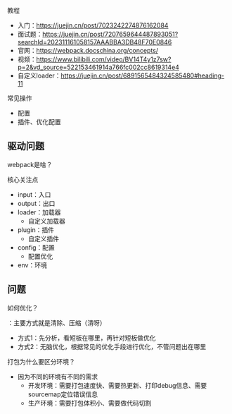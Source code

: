 教程

- 入门：https://juejin.cn/post/7023242274876162084
- 面试题：https://juejin.cn/post/7207659644487893051?searchId=202311161058157AAABBA3DB48F70E0846
- 官网：https://webpack.docschina.org/concepts/
- 视频：https://www.bilibili.com/video/BV14T4y1z7sw?p=2&vd_source=522153461914a766fc002cc8619314e4
- 自定义loader：https://juejin.cn/post/6891565484324585480#heading-11

常见操作

- 配置
- 插件、优化配置



## 驱动问题

webpack是啥？

核心关注点

- input：入口
- output：出口
- loader：加载器
  - 自定义加载器
- plugin：插件
  - 自定义插件
- config：配置
  - 配置优化
- env：环境



## 问题

如何优化？

：主要方式就是清除、压缩（清呀）

- 方式1：先分析，看短板在哪里，再针对短板做优化
- 方式2：无脑优化，根据常见的优化手段进行优化，不管问题出在哪里

打包为什么要区分环境？

- 因为不同的环境有不同的需求
  - 开发环境：需要打包速度快、需要热更新、打印debug信息、需要sourcemap定位错误信息
  - 生产环境：需要打包体积小、需要做代码切割





